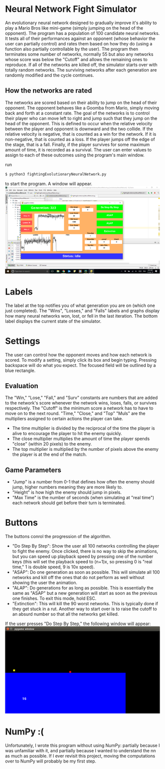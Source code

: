 # Neural Network Fight Simulator
An evolutionary neural network designed to gradually improve it's ability to play a Mario Bros like mini-game (simply jumping on the head of the opponent). The program has a population of 100 candidate neural networks. It tests all of their performances against an opponent (whose behavior the user can partially control) and rates them based on how they do (using a function also partially controllable by the user). The program then terminates some number of networks, normally 55 but also any networks whose score was below the "Cutoff" and allows the remaining ones to reproduce. If all of the networks are killed off, the simulator starts over with totally random networks. The surviving networks after each generation are randomly modified and the cycle continues.

## How the networks are rated
The networks are scored based on their ability to jump on the head of their opponent. The opponent behaves like a Goomba from Mario, simply moving back and forth at a constant rate. The goal of the networks is to control their player who can move left to right and jump such that they jump on the head of the opponent. This is defined to occur when the relative velocity between the player and opponent is downward and the two collide. If the relative velocity is negative, that is counted as a win for the network. If it is non-negative, that is counted as a loss. If the player jumps off the edge of the stage, that is a fall. Finally, if the player survives for some maximum amount of time, it is recorded as a survival. The user can enter values to assign to each of these outcomes using the program's main window.

run 
```sh
$ python3 fightingEvolutionaryNeuralNetwork.py
```
to start the program. A window will appear.
![alt Startup window](https://github.com/patricknaughton01/nn-fight-simulator/blob/master/pretty%20good%20settings.png?raw=true "Startup window")

# Labels
The label at the top notifies you of what generation you are on (which one just completed). The "Wins", "Losses," and "Falls" labels and graphs display how many neural networks won, lost, or fell in the last iteration. The bottom label displays the current state of the simulator.

# Settings
The user can control how the opponent moves and how each network is scored. To modify a setting, simply click its box and begin typing. Pressing backspace will do what you expect. The focused field will be outlined by a blue rectangle.
## Evaluation
The "Win," "Lose," "Fall," and "Surv" constants are numbers that are added to the network's score whenever the network wins, loses, falls, or survives respectively. The "Cutoff" is the minimum score a network has to have to move on to the next round.
"Time," "Close," and "Top" "Muls" are the multipliers assigned to certain actions the player can take. 
- The time multiplier is divided by the reciprocal of the time the player is alive to encourage the player to hit the enemy quickly. 
- The close multiplier multiplies the amount of time the player spends "close" (within 20 pixels) to the enemy. 
- The top multiplier is multiplied by the number of pixels above the enemy the player is at the end of the match.
## Game Parameters
- "Jump" is a number from 0-1 that defines how often the enemy should jump, higher numbers meaning they are more likely to.
- "Height" is how high the enemy should jump in pixels.
- "Max Time" is the number of seconds (when simulating at "real time") each network should get before their turn is terminated.

# Buttons
The buttons conrol the progression of the algorithm.
- "Do Step By Step": Show the user all 100 networks controlling the player to fight the enemy. Once clicked, there is no way to skip the animations, but you can speed up playback speed by pressing one of the number keys (this will set the playback speed to (n+1)x, so pressing 0 is "real time," 1 is double speed, 9 is 10x speed).
- "ASAP": Do one generation as soon as possible. This will simulate all 100 networks and kill off the ones that do not perform as well without showing the user the animation.
- "ALAP": Do generations for as long as possible. This is essentially the same as "ASAP" but a new generation will start as soon as the previous one finishes. To exit this mode, hold ESC.
- "Extinction": This will kill the 90 worst networks. This is typically done if they get stuck in a rut. Another way to start over is to raise the cutoff to an absurd number so that all the networks get killed.

If the user presses "Do Step By Step," the following window will appear:
![alt Simulation](https://github.com/patricknaughton01/nn-fight-simulator/blob/master/simulation.png?raw=true "Simulation")

# NumPy :(
Unfortunately, I wrote this program without using NumPy: partially because I was unfamiliar with it, and partially because I wanted to understand the nn as much as possible. If I ever revisit this project, moving the computations over to NumPy will probably be my first step.
